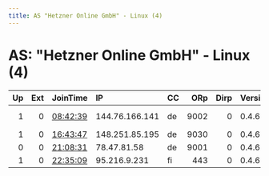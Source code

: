 ```yaml
---
title: AS "Hetzner Online GmbH" - Linux (4)
---
```


# AS: "Hetzner Online GmbH" - Linux (4)

|   Up |   Ext | JoinTime                                                                                              | IP             | CC   |   ORp |   Dirp | Version   | Contact                   | Nickname   |   eFamMembers |
|-----:|------:|:------------------------------------------------------------------------------------------------------|:---------------|:-----|------:|-------:|:----------|:--------------------------|:-----------|--------------:|
|    1 |     0 | [08:42:39](https://nusenu.github.io/OrNetStats/w/relay/C45FE5C41ACC37E4EA4687FFC54A74F124739DAF.html) | 144.76.166.141 | de   |  9002 |      0 | 0.4.6.8   | email:peeps@arktis.cc btc | frozone    |             1 |
|    1 |     0 | [16:43:47](https://nusenu.github.io/OrNetStats/w/relay/77A3ADC5D455778B53C2803761916DFB7DA0A790.html) | 148.251.85.195 | de   |  9030 |      0 | 0.4.6.7   | vader@ciphermail.xyz      | redvader   |             1 |
|    0 |     0 | [21:08:31](https://nusenu.github.io/OrNetStats/w/relay/B7DA7CA9AB07872E43BE9974BF9342ADAFF915E4.html) | 78.47.81.58    | de   |  9001 |      0 | 0.4.6.8   | None                      | Unnamed    |             1 |
|    1 |     0 | [22:35:09](https://nusenu.github.io/OrNetStats/w/relay/1DE4BC5A717F4A40BD891C21E3D69F690C5000B5.html) | 95.216.9.231   | fi   |   443 |      0 | 0.4.6.8   | yoloswolo@mailbox.org     | yoloswolo  |             1 |
